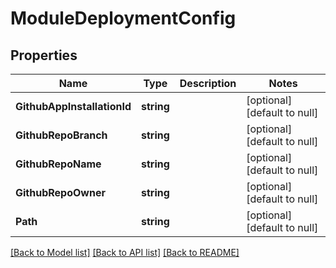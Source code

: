 # ModuleDeploymentConfig

## Properties
Name | Type | Description | Notes
------------ | ------------- | ------------- | -------------
**GithubAppInstallationId** | **string** |  | [optional] [default to null]
**GithubRepoBranch** | **string** |  | [optional] [default to null]
**GithubRepoName** | **string** |  | [optional] [default to null]
**GithubRepoOwner** | **string** |  | [optional] [default to null]
**Path** | **string** |  | [optional] [default to null]

[[Back to Model list]](../README.md#documentation-for-models) [[Back to API list]](../README.md#documentation-for-api-endpoints) [[Back to README]](../README.md)

